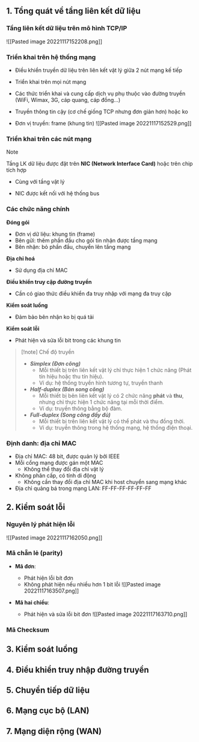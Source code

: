 ## 1. Tổng quát về tầng liên kết dữ liệu
### Tầng liên kết dữ liệu trên mô hình TCP/IP
![[Pasted image 20221117152208.png]]
### Triển khai trên hệ thống mạng
* Điều khiển truyền dữ liệu trên liên kết vật lý giữa 2 nút mạng kế tiếp

* Triển khai trên mọi nút mạng

* Các thức triển khai và cung cấp dịch vụ phụ thuộc vào đường truyền (WiFi, Wimax, 3G, cáp quang, cáp đồng...)

* Truyền thông tin cậy (cơ chế giống TCP nhưng đơn giản hơn) hoặc ko

* Đơn vị truyền: frame (khung tin)
![[Pasted image 20221117152529.png]]

### Triển khai trên các nút mạng
> [!note] 
> Tầng LK dữ liệu được đặt trên **NIC (Network Interface Card)** hoặc trên chip tích hợp

* Cùng với tầng vật lý

* NIC được kết nối với hệ thống bus

### Các chức năng chính
**Đóng gói**
 * Đơn vị dữ liệu: khung tin (frame)
 * Bên gửi: thêm phần đầu cho gói tin nhận được tầng mạng
 * Bên nhận: bỏ phần đầu, chuyển lên tầng mạng

**Địa chỉ hoá**
* Sử dụng địa chỉ MAC

**Điều khiển truy cập đường truyền**
* Cần có giao thức điều khiển đa truy nhập với mạng đa truy cập

**Kiểm soát luồng**
* Đảm bảo bên nhận ko bị quá tải

**Kiểm soát lỗi**
* Phát hiện và sửa lỗi bit trong các khung tin 

> [!note] Chế độ truyền
> * ***Simplex (Đơn công)***
> 	* Mỗi thiết bị trên liên kết vật lý chỉ thực hiện 1 chức năng (Phát tín hiệu hoặc thu tín hiệu).
> 	* Ví dụ: hệ thống truyền hình tương tự, truyền thanh
> * ***Half-duplex (Bán song công)***
> 	* Mỗi thiết bị bên liên kết vật lý có 2 chức năng **phát** và **thu**, nhưng chỉ thực hiện 1 chức năng tại mỗi thời điểm.
> 	* Ví dụ: truyền thông bằng bộ đàm.
> * ***Full-duplex (Song công đầy đủ)***
> 	* Mỗi thiết bị trên liên kết vật lý có thể phát và thu đồng thời.
> 	* Ví dụ: truyền thông trong hệ thống mạng, hệ thống điện thoại.

### Định danh: địa chỉ MAC
* Địa chỉ MAC: 48 bit, được quản lý bởi IEEE
* Mỗi cổng mạng được gán một MAC
	* Không thể thay đổi địa chỉ vật lý
* Không phân cấp, có tính di động
	* Không cần thay đổi địa chỉ MAC khi host chuyển sang mạng khác
* Địa chỉ quảng bá trong mạng LAN:
FF-FF-FF-FF-FF-FF

## 2. Kiểm soát lỗi
### Nguyên lý phát hiện lỗi
![[Pasted image 20221117162050.png]]

### Mã chẵn lẻ (parity)
* **Mã đơn**: 
	* Phát hiện lỗi bít đơn 
	* Không phát hiện nếu nhiều hơn 1 bit lỗi
	![[Pasted image 20221117163507.png]]

* **Mã hai chiều**:
	* Phát hiện và sửa lỗi bit đơn
![[Pasted image 20221117163710.png]]

### Mã Checksum

## 3. Kiểm soát luồng

## 4. Điều khiển truy nhập đường truyền

## 5. Chuyển tiếp dữ liệu

## 6. Mạng cục bộ (LAN)

## 7. Mạng diện rộng (WAN)